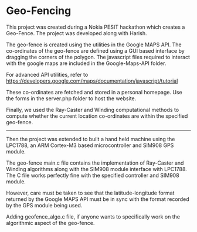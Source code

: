 Geo-Fencing
===========

This project was created during a Nokia PESIT hackathon which creates a Geo-Fence. The project was developed along with Harish.

The geo-fence is created using the utilities in the Google MAPS API. The co-ordinates of the geo-fence are defined using a GUI based interface by dragging the corners of the polygon. The javascript files required to interact with the google maps are included in the Google-Maps-API folder. 

For advanced API utilities, refer to https://developers.google.com/maps/documentation/javascript/tutorial

These co-ordinates are fetched and stored in a personal homepage. Use the forms in the server.php folder to host the website.

Finally, we used the Ray-Caster and Winding computational methods to compute whether the current location co-ordinates are within the specified geo-fence.
____________________________________________________________________________________________________________________________

Then the project was extended to built a hand held machine using the LPC1788, an ARM Cortex-M3 based microcontroller and SIM908 GPS module.

The geo-fence main.c file contains the implementation of Ray-Caster and Winding algorithms along with the SIM908 module interface with LPC1788. The C file works perfectly fine with the specified controller and SIM908 module.

However, care must be taken to see that the latitude-longitude format returned by the Google MAPS API must be in sync with the format recorded by the GPS module being used.

Adding geofence_algo.c file, if anyone wants to specifically work on the algorithmic aspect of the geo-fence.
